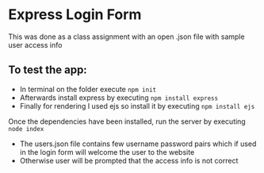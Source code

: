 # Express Login Form
This was done as a class assignment with an open .json file with sample user access info

## To test the app:
- In terminal on the folder execute ```npm init```
- Afterwards install express by executing ```npm install express```
- Finally for rendering I used ejs so install it by executing ```npm install ejs```

Once the dependencies have been installed, run the server by executing ```node index```

- The users.json file contains few username password pairs which if used in the login form will welcome the user to the website
- Otherwise user will be prompted that the access info is not correct
